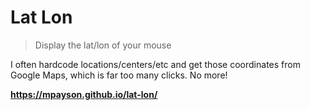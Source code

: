 # Lat Lon

> Display the lat/lon of your mouse

I often hardcode locations/centers/etc and get those coordinates from Google Maps, which is far too many clicks. No more!

**https://mpayson.github.io/lat-lon/**